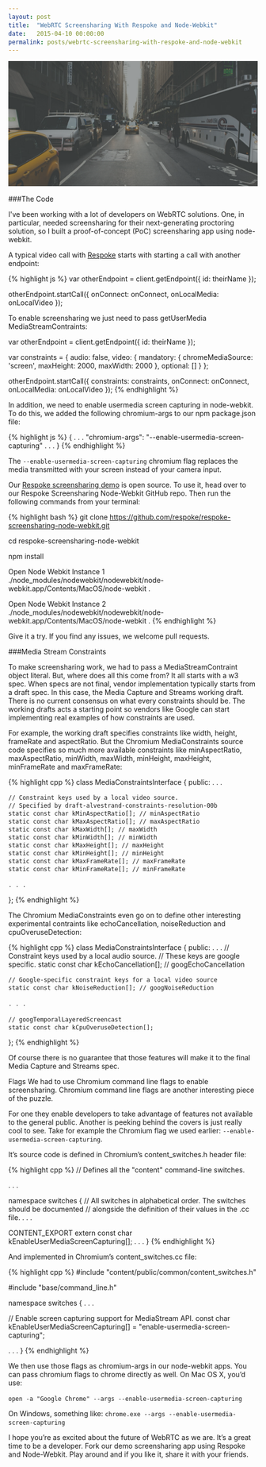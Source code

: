 ```yaml
---
layout: post
title:  "WebRTC Screensharing With Respoke and Node-Webkit"
date:   2015-04-10 00:00:00
permalink: posts/webrtc-screensharing-with-respoke-and-node-webkit
---
```


![NodeWebkit](/images/node-webkit.png)

###The Code

I've been working with a lot of developers on WebRTC solutions. One, in particular, needed screensharing for their next-generating proctoring solution, so I built a proof-of-concept (PoC) screensharing app using node-webkit.

A typical video call with [Respoke](https://www.respoke.io/) starts with starting a call with another endpoint:

{% highlight js %}
var otherEndpoint = client.getEndpoint({
    id: theirName
});

otherEndpoint.startCall({
      onConnect: onConnect,
      onLocalMedia: onLocalVideo
});

To enable screensharing we just need to pass getUserMedia MediaStreamContraints:

var otherEndpoint = client.getEndpoint({
    id: theirName
  });

var constraints = {
      audio: false,
      video: {
            mandatory: {
              chromeMediaSource: 'screen',
              maxHeight: 2000,
              maxWidth: 2000
            },
            optional: []
      }
};

otherEndpoint.startCall({
    constraints: constraints,
      onConnect: onConnect,
      onLocalMedia: onLocalVideo
});
{% endhighlight %}

In addition, we need to enable usermedia screen capturing in node-webkit. To do this, we added the following chromium-args to our npm package.json file:

{% highlight js %}
{
  . . .
  "chromium-args": "--enable-usermedia-screen-capturing"
  . . .
}
{% endhighlight %}

The `--enable-usermedia-screen-capturing` chromium flag replaces the media transmitted with your screen instead of your camera input.

Our [Respoke screensharing demo](https://github.com/respoke/respoke-screen-sharing-node-webkit) is open source. To use it, head over to our Respoke Screensharing Node-Webkit GitHub repo. Then run the following commands from your terminal:

{% highlight bash %}
git clone https://github.com/respoke/respoke-screensharing-node-webkit.git

cd respoke-screensharing-node-webkit

npm install

Open Node Webkit Instance 1
./node_modules/nodewebkit/nodewebkit/node-webkit.app/Contents/MacOS/node-webkit .

Open Node Webkit Instance 2
./node_modules/nodewebkit/nodewebkit/node-webkit.app/Contents/MacOS/node-webkit .
{% endhighlight %}

Give it a try. If you find any issues, we welcome pull requests.

###Media Stream Constraints

To make screensharing work, we had to pass a MediaStreamContraint object literal. But, where does all this come from? It all starts with a w3 spec. When specs are not final, vendor implementation typically starts from a draft spec. In this case, the Media Capture and Streams working draft. There is no current consensus on what every constraints should be. The working drafts acts a starting point so vendors like Google can start implementing real examples of how constraints are used.

For example, the working draft specifies constraints like width, height, frameRate and aspectRatio. But the Chromium MediaConstraints source code specifies so much more available constraints like minAspectRatio, maxAspectRatio, minWidth, maxWidth, minHeight, maxHeight, minFrameRate and maxFrameRate:

{% highlight cpp %}
class MediaConstraintsInterface {
  public:
    . . .
    
    // Constraint keys used by a local video source.
    // Specified by draft-alvestrand-constraints-resolution-00b
    static const char kMinAspectRatio[]; // minAspectRatio
    static const char kMaxAspectRatio[]; // maxAspectRatio
    static const char kMaxWidth[]; // maxWidth
    static const char kMinWidth[]; // minWidth
    static const char kMaxHeight[]; // maxHeight
    static const char kMinHeight[]; // minHeight
    static const char kMaxFrameRate[]; // maxFrameRate
    static const char kMinFrameRate[]; // minFrameRate

    . . .
};
{% endhighlight %}

The Chromium MediaConstraints even go on to define other interesting experimental contraints like echoCancellation, noiseReduction and cpuOveruseDetection:

{% highlight cpp %}
class MediaConstraintsInterface {
  public:
    . . .
    // Constraint keys used by a local audio source.
    // These keys are google specific.
    static const char kEchoCancellation[]; // googEchoCancellation
   
    // Google-specific constraint keys for a local video source
    static const char kNoiseReduction[]; // googNoiseReduction
    
    . . .
    
    // googTemporalLayeredScreencast
    static const char kCpuOveruseDetection[];
};
{% endhighlight %}


Of course there is no guarantee that those features will make it to the final Media Capture and Streams spec.

Flags
We had to use Chromium command line flags to enable screensharing. Chromium command line flags are another interesting piece of the puzzle. 

For one they enable developers to take advantage of features not available to the general public. Another is peeking behind the covers is just really cool to see. Take for example the Chromium flag we used earlier: `--enable-usermedia-screen-capturing`.

It’s source code is defined in Chromium’s content_switches.h header file:

{% highlight cpp %}
// Defines all the "content" command-line switches.

. . .

namespace switches {
// All switches in alphabetical order. The switches should be documented
// alongside the definition of their values in the .cc file.
. . .

CONTENT_EXPORT extern const char kEnableUserMediaScreenCapturing[];
. . .
}
{% endhighlight %}

And implemented in Chromium’s content_switches.cc file:

{% highlight cpp %}
#include "content/public/common/content_switches.h"

#include "base/command_line.h"

namespace switches {
. . .

// Enable screen capturing support for MediaStream API.
const char kEnableUserMediaScreenCapturing[] =
    "enable-usermedia-screen-capturing";
    
. . .
}
{% endhighlight %}

We then use those flags as chromium-args in our node-webkit apps. You can pass chromium flags to chrome directly as well. On Mac OS X, you’d use:

`open -a "Google Chrome" --args --enable-usermedia-screen-capturing`

On Windows, something like:
`chrome.exe --args --enable-usermedia-screen-capturing`

I hope you’re as excited about the future of WebRTC as we are. It’s a great time to be a developer. Fork our demo screensharing app using Respoke and Node-Webkit. Play around and if you like it, share it with your friends. 
